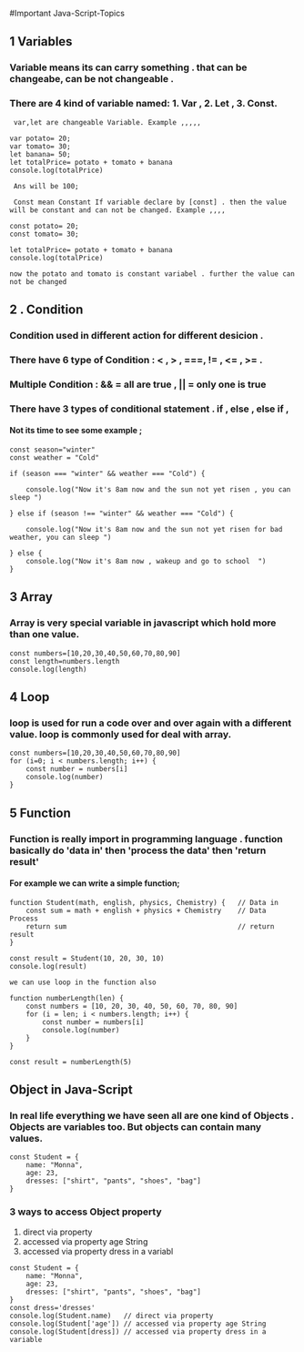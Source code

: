 #Important Java-Script-Topics

## 1 Variables

### Variable means its can carry something . that can be changeabe,  can be not changeable . 
### There are 4 kind of variable named: 1. Var , 2. Let , 3. Const. 
```
 var,let are changeable Variable. Example ,,,,,

var potato= 20;
var tomato= 30;
let banana= 50;
let totalPrice= potato + tomato + banana
console.log(totalPrice)

 Ans will be 100;

 Const mean Constant If variable declare by [const] . then the value will be constant and can not be changed. Example ,,,,

const potato= 20;
const tomato= 30;

let totalPrice= potato + tomato + banana
console.log(totalPrice)

now the potato and tomato is constant variabel . further the value can not be changed

```
## 2 . Condition
### Condition used in different action for different desicion .
### There have 6 type of Condition : < , > , ===, != , <= , >= .
### Multiple Condition : && = all are true , || = only one is true 
### There have 3 types of conditional statement . if ,  else , else if ,  
#### Not its time to see some example ;

```
const season="winter"
const weather = "Cold"

if (season === "winter" && weather === "Cold") {

    console.log("Now it's 8am now and the sun not yet risen , you can sleep ")

} else if (season !== "winter" && weather === "Cold") {

    console.log("Now it's 8am now and the sun not yet risen for bad weather, you can sleep ")

} else {
    console.log("Now it's 8am now , wakeup and go to school  ")
}

```
## 3 Array
### Array is very special variable in javascript which hold more than one value.

```
const numbers=[10,20,30,40,50,60,70,80,90]
const length=numbers.length
console.log(length)

```
## 4 Loop
### loop is used for run a code over and over again with a different value. loop is commonly used for deal with array.
```
const numbers=[10,20,30,40,50,60,70,80,90]
for (i=0; i < numbers.length; i++) {
    const number = numbers[i]
    console.log(number)
}
```
## 5 Function

### Function is really import in programming language . function basically do 'data in' then 'process the data' then 'return result'
#### For example we can write a simple function;

```
function Student(math, english, physics, Chemistry) {   // Data in
    const sum = math + english + physics + Chemistry    // Data Process
    return sum                                          // return result
}

const result = Student(10, 20, 30, 10)
console.log(result)

we can use loop in the function also

function numberLength(len) {
    const numbers = [10, 20, 30, 40, 50, 60, 70, 80, 90]
    for (i = len; i < numbers.length; i++) {
        const number = numbers[i]
        console.log(number)
    }
}

const result = numberLength(5)

````
## Object in Java-Script
### In real life everything we have seen all are one kind of Objects . Objects are variables too. But objects can contain many values. 

```
const Student = {
    name: "Monna",
    age: 23,
    dresses: ["shirt", "pants", "shoes", "bag"]
}
```

### 3 ways to access Object property

 1. direct via property
 2. accessed via property age String
 3. accessed via property dress in a variabl

```
const Student = {
    name: "Monna",
    age: 23,
    dresses: ["shirt", "pants", "shoes", "bag"]
}
const dress='dresses'
console.log(Student.name)   // direct via property
console.log(Student['age']) // accessed via property age String
console.log(Student[dress]) // accessed via property dress in a variable

```

